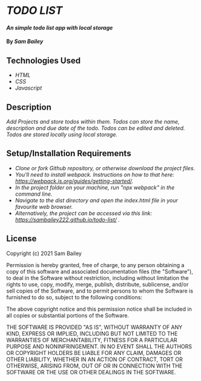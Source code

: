 # _TODO LIST_

#### _An simple todo list app with local storage_

#### By _**Sam Bailey**_

## Technologies Used

* _HTML_
* _CSS_
* _Javascript_


## Description

_Add Projects and store todos within them. Todos can store the name, description and due date of the todo. Todos can be edited and deleted. Todos are stored locally using local storage._

## Setup/Installation Requirements

* _Clone or fork Github repository, or otherwise download the project files._
* _You'll need to install webpack. Instructions on how to that here: https://webpack.js.org/guides/getting-started/._
* _In the project folder on your machine, run "npx webpack" in the command line._
* _Navigate to the dist directory and open the index.html file in your favourite web browser._
* _Alternatively, the project can be accessed via this link: https://sambailey222.github.io/todo-list/ ._

## License

Copyright (c) 2021 Sam Bailey

Permission is hereby granted, free of charge, to any person obtaining a copy of this software and associated documentation files (the "Software"), to deal in the Software without restriction, including without limitation the rights to use, copy, modify, merge, publish, distribute, sublicense, and/or sell copies of the Software, and to permit persons to whom the Software is furnished to do so, subject to the following conditions:

The above copyright notice and this permission notice shall be included in all copies or substantial portions of the Software.

THE SOFTWARE IS PROVIDED "AS IS", WITHOUT WARRANTY OF ANY KIND, EXPRESS OR IMPLIED, INCLUDING BUT NOT LIMITED TO THE WARRANTIES OF MERCHANTABILITY, FITNESS FOR A PARTICULAR PURPOSE AND NONINFRINGEMENT. IN NO EVENT SHALL THE AUTHORS OR COPYRIGHT HOLDERS BE LIABLE FOR ANY CLAIM, DAMAGES OR OTHER LIABILITY, WHETHER IN AN ACTION OF CONTRACT, TORT OR OTHERWISE, ARISING FROM, OUT OF OR IN CONNECTION WITH THE SOFTWARE OR THE USE OR OTHER DEALINGS IN THE SOFTWARE.